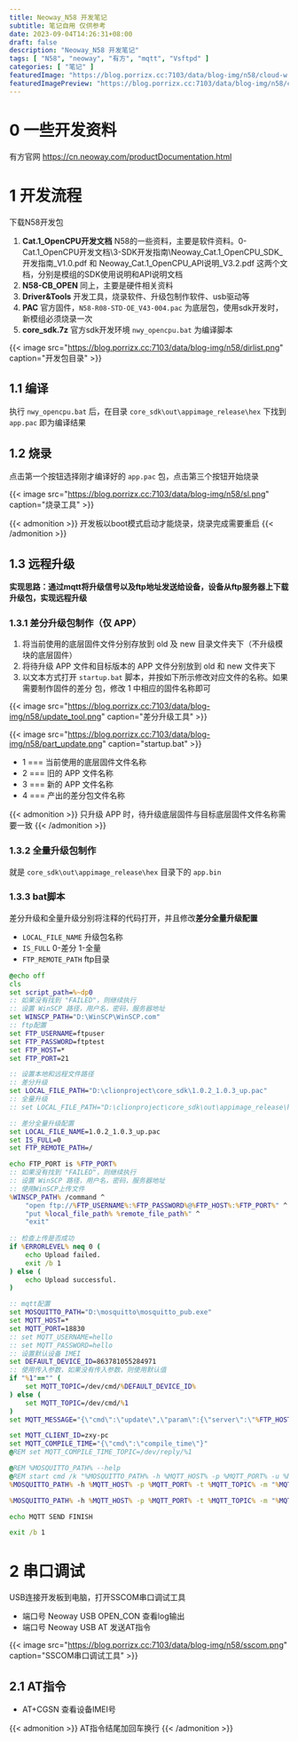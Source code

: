 ```yaml
---
title: Neoway_N58 开发笔记
subtitle: 笔记自用 仅供参考
date: 2023-09-04T14:26:31+08:00
draft: false
description: "Neoway_N58 开发笔记"
tags: [ "N58", "neoway", "有方", "mqtt", "Vsftpd" ]
categories: [ "笔记" ]
featuredImage: "https://blog.porrizx.cc:7103/data/blog-img/n58/cloud-w.jpg"
featuredImagePreview: "https://blog.porrizx.cc:7103/data/blog-img/n58/cloud-b.jpg"
---
```


# 0 一些开发资料

有方官网 https://cn.neoway.com/productDocumentation.html

# 1 开发流程

下载N58开发包

1. **Cat.1_OpenCPU开发文档** N58的一些资料，主要是软件资料。0-Cat.1_OpenCPU开发文档\3-SDK开发指南\Neoway_Cat.1_OpenCPU_SDK_开发指南_V1.0.pdf
   和 Neoway_Cat.1_OpenCPU_API说明_V3.2.pdf 这两个文档，分别是模组的SDK使用说明和API说明文档
2. **N58-CB_OPEN** 同上，主要是硬件相关资料
3. **Driver&Tools** 开发工具，烧录软件、升级包制作软件、usb驱动等
4. **PAC** 官方固件，`N58-R08-STD-OE_V43-004.pac` 为底层包，使用sdk开发时，新模组必须烧录一次
5. **core_sdk.7z** 官方sdk开发环境 `nwy_opencpu.bat` 为编译脚本

{{< image src="https://blog.porrizx.cc:7103/data/blog-img/n58/dirlist.png" caption="开发包目录" >}}

## 1.1 编译

执行 `nwy_opencpu.bat` 后，在目录 `core_sdk\out\appimage_release\hex` 下找到 `app.pac` 即为编译结果

## 1.2 烧录

点击第一个按钮选择刚才编译好的 `app.pac` 包，点击第三个按钮开始烧录

{{< image src="https://blog.porrizx.cc:7103/data/blog-img/n58/sl.png" caption="烧录工具" >}}

{{< admonition >}}
开发板以boot模式启动才能烧录，烧录完成需要重启
{{< /admonition >}}

## 1.3 远程升级

**实现思路：通过mqtt将升级信号以及ftp地址发送给设备，设备从ftp服务器上下载升级包，实现远程升级**

### 1.3.1 差分升级包制作（仅 APP）
1. 将当前使用的底层固件文件分别存放到 old 及 new 目录文件夹下（不升级模块的底层固件）
2. 将待升级 APP 文件和目标版本的 APP 文件分别放到 old 和 new 文件夹下
3. 以文本方式打开 `startup.bat` 脚本，并按如下所示修改对应文件的名称。如果需要制作固件的差分
   包，修改 1 中相应的固件名称即可

{{< image src="https://blog.porrizx.cc:7103/data/blog-img/n58/update_tool.png" caption="差分升级工具" >}}

{{< image src="https://blog.porrizx.cc:7103/data/blog-img/n58/part_update.png" caption="startup.bat" >}}

- 1 === 当前使用的底层固件文件名称
- 2 === 旧的 APP 文件名称
- 3 === 新的 APP 文件名称
- 4 === 产出的差分包文件名称

{{< admonition >}}
只升级 APP 时，待升级底层固件与目标底层固件文件名称需要一致
{{< /admonition >}}

### 1.3.2 全量升级包制作

就是 `core_sdk\out\appimage_release\hex` 目录下的 `app.bin`

### 1.3.3 bat脚本

差分升级和全量升级分别将注释的代码打开，并且修改**差分全量升级配置**

- `LOCAL_FILE_NAME` 升级包名称
- `IS_FULL` 0-差分 1-全量
- `FTP_REMOTE_PATH` ftp目录

```bat
@echo off
cls
set script_path=%~dp0
:: 如果没有找到 "FAILED"，则继续执行
:: 设置 WinSCP 路径，用户名，密码，服务器地址
set WINSCP_PATH="D:\WinSCP\WinSCP.com"
:: ftp配置
set FTP_USERNAME=ftpuser
set FTP_PASSWORD=ftptest
set FTP_HOST=*
set FTP_PORT=21

:: 设置本地和远程文件路径
:: 差分升级
set LOCAL_FILE_PATH="D:\clionproject\core_sdk\1.0.2_1.0.3_up.pac"
:: 全量升级
:: set LOCAL_FILE_PATH="D:\clionproject\core_sdk\out\appimage_release\hex\app.bin"

:: 差分全量升级配置
set LOCAL_FILE_NAME=1.0.2_1.0.3_up.pac
set IS_FULL=0
set FTP_REMOTE_PATH=/

echo FTP_PORT is %FTP_PORT%
:: 如果没有找到 "FAILED"，则继续执行
:: 设置 WinSCP 路径，用户名，密码，服务器地址
:: 使用WinSCP上传文件
%WINSCP_PATH% /command ^
    "open ftp://%FTP_USERNAME%:%FTP_PASSWORD%@%FTP_HOST%:%FTP_PORT%" ^
    "put %local_file_path% %remote_file_path%" ^
    "exit"
	
:: 检查上传是否成功
if %ERRORLEVEL% neq 0 (
    echo Upload failed.
    exit /b 1
) else (
    echo Upload successful.
)

:: mqtt配置
set MOSQUITTO_PATH="D:\mosquitto\mosquitto_pub.exe"
set MQTT_HOST=*
set MQTT_PORT=18830
:: set MQTT_USERNAME=hello
:: set MQTT_PASSWORD=hello
:: 设置默认设备 IMEI
set DEFAULT_DEVICE_ID=863781055284971
:: 使用传入参数，如果没有传入参数，则使用默认值
if "%1"=="" (
    set MQTT_TOPIC=/dev/cmd/%DEFAULT_DEVICE_ID%
) else (
    set MQTT_TOPIC=/dev/cmd/%1
)
set MQTT_MESSAGE="{\"cmd\":\"update\",\"param\":{\"server\":\"%FTP_HOST%\",\"port\":%FTP_PORT%,\"username\":\"%FTP_USERNAME%\",\"passwd\":\"%FTP_PASSWORD%\",\"filename\":\"%LOCAL_FILE_NAME%\",\"isfull\":%IS_FULL%}}"

set MQTT_CLIENT_ID=zxy-pc
set MQTT_COMPILE_TIME="{\"cmd\":\"compile_time\"}"
@REM set MQTT_COMPILE_TIME_TOPIC=/dev/reply/%1

@REM %MOSQUITTO_PATH% --help
@REM start cmd /k "%MOSQUITTO_PATH% -h %MQTT_HOST% -p %MQTT_PORT% -u %MQTT_USERNAME% -P %MQTT_PASSWORD% -t %MQTT_COMPILE_TIME_TOPIC% -m "%MQTT_COMPILE_TIME%" -d"
%MOSQUITTO_PATH% -h %MQTT_HOST% -p %MQTT_PORT% -t %MQTT_TOPIC% -m "%MQTT_COMPILE_TIME%"  -i %MQTT_CLIENT_ID%  -q 2 -d

%MOSQUITTO_PATH% -h %MQTT_HOST% -p %MQTT_PORT% -t %MQTT_TOPIC% -m "%MQTT_MESSAGE%"  -i %MQTT_CLIENT_ID%  -q 2 -d

echo MQTT SEND FINISH

exit /b 1
```

# 2 串口调试

USB连接开发板到电脑，打开SSCOM串口调试工具

- 端口号 Neoway USB OPEN_CON 查看log输出
- 端口号 Neoway USB AT 发送AT指令

{{< image src="https://blog.porrizx.cc:7103/data/blog-img/n58/sscom.png" caption="SSCOM串口调试工具" >}}

## 2.1 AT指令

- AT+CGSN 查看设备IMEI号

{{< admonition >}}
AT指令结尾加回车换行
{{< /admonition >}}
